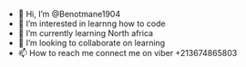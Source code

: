 - 👋 Hi, I’m @Benotmane1904
- 👀 I’m interested in learnng how to code
- 🌱 I’m currently learning North africa
- 💞️ I’m looking to collaborate on learning
- 📫 How to reach me connect me on viber +213674865803

<!---
Benotmane1904/Benotmane1904 is a ✨ special ✨ repository because its `README.md` (this file) appears on your GitHub profile.
You can click the Preview link to take a look at your changes.
--->
